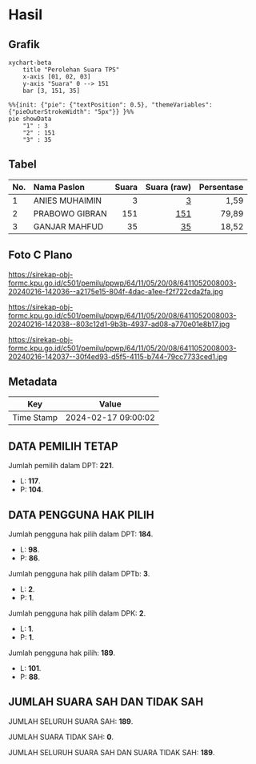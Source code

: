 # Hasil

## Grafik

```mermaid
xychart-beta
    title "Perolehan Suara TPS"
    x-axis [01, 02, 03]
    y-axis "Suara" 0 --> 151
    bar [3, 151, 35]
```

```mermaid
%%{init: {"pie": {"textPosition": 0.5}, "themeVariables": {"pieOuterStrokeWidth": "5px"}} }%%
pie showData
    "1" : 3
    "2" : 151
    "3" : 35
```

## Tabel

| No. | Nama Paslon    | Suara | Suara (raw) | Persentase |
|:--- |:-------------- | -----:| -----------:| ----------:|
| 1   | ANIES MUHAIMIN | 3     | [3][p-1]    | 1,59       |
| 2   | PRABOWO GIBRAN | 151   | [151][p-2]  | 79,89      |
| 3   | GANJAR MAHFUD  | 35    | [35][p-3]   | 18,52      |


[p-1]: https://github.com/gigit-pemilu/pemilu-2024-64-kalimantan-timur/blob/main/pilpres/hitung-suara/sub/64-kalimantan-timur/sub/11-mahakam-ulu/sub/05-long-pahangai/sub/2008-long-pahangai-i/sub/003-tps/sub/paslon-1.txt
[p-2]: https://github.com/gigit-pemilu/pemilu-2024-64-kalimantan-timur/blob/main/pilpres/hitung-suara/sub/64-kalimantan-timur/sub/11-mahakam-ulu/sub/05-long-pahangai/sub/2008-long-pahangai-i/sub/003-tps/sub/paslon-2.txt
[p-3]: https://github.com/gigit-pemilu/pemilu-2024-64-kalimantan-timur/blob/main/pilpres/hitung-suara/sub/64-kalimantan-timur/sub/11-mahakam-ulu/sub/05-long-pahangai/sub/2008-long-pahangai-i/sub/003-tps/sub/paslon-3.txt

## Foto C Plano

https://sirekap-obj-formc.kpu.go.id/c501/pemilu/ppwp/64/11/05/20/08/6411052008003-20240216-142036--a2175e15-804f-4dac-a1ee-f2f722cda2fa.jpg

https://sirekap-obj-formc.kpu.go.id/c501/pemilu/ppwp/64/11/05/20/08/6411052008003-20240216-142038--803c12d1-9b3b-4937-ad08-a770e01e8b17.jpg

https://sirekap-obj-formc.kpu.go.id/c501/pemilu/ppwp/64/11/05/20/08/6411052008003-20240216-142037--30f4ed93-d5f5-4115-b744-79cc7733ced1.jpg


## Metadata

| Key        | Value               |
| ---------- | ------------------- |
| Time Stamp | 2024-02-17 09:00:02 |


## DATA PEMILIH TETAP

Jumlah pemilih dalam DPT: **221**.
 * L: **117**.
 * P: **104**.

## DATA PENGGUNA HAK PILIH

Jumlah pengguna hak pilih dalam DPT: **184**.
 * L: **98**.
 * P: **86**.

Jumlah pengguna hak pilih dalam DPTb: **3**.
 * L: **2**.
 * P: **1**.

Jumlah pengguna hak pilih dalam DPK: **2**.
 * L: **1**.
 * P: **1**.

Jumlah pengguna hak pilih: **189**.
 * L: **101**.
 * P: **88**.

## JUMLAH SUARA SAH DAN TIDAK SAH

JUMLAH SELURUH SUARA SAH: **189**.

JUMLAH SUARA TIDAK SAH: **0**.

JUMLAH SELURUH SUARA SAH DAN SUARA TIDAK SAH: **189**.


